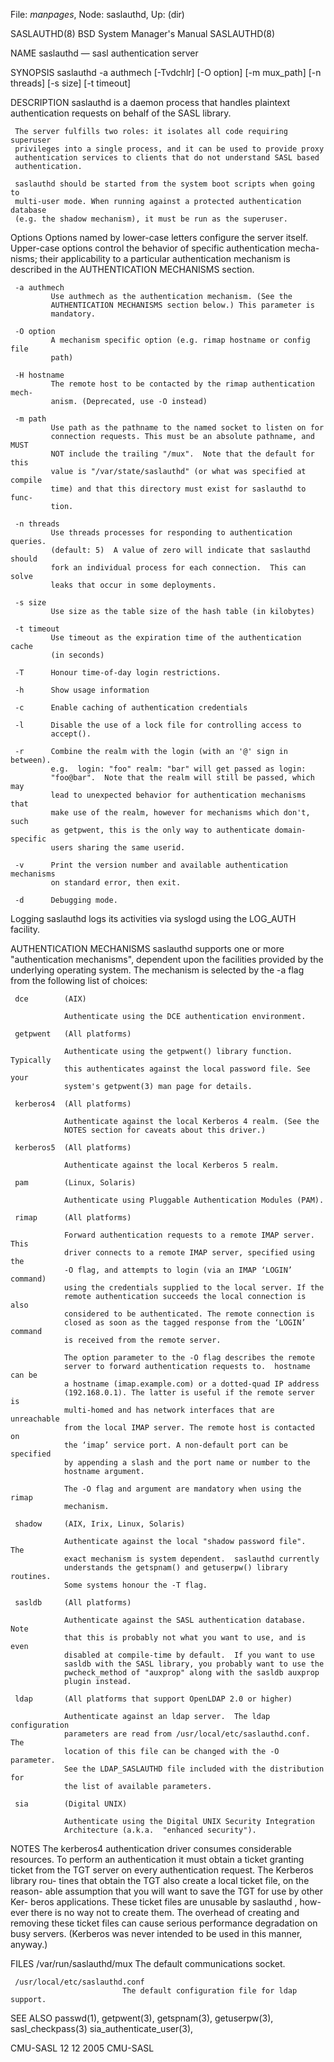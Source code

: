 File: *manpages*,  Node: saslauthd,  Up: (dir)

SASLAUTHD(8)              BSD System Manager's Manual             SASLAUTHD(8)

NAME
     saslauthd — sasl authentication server

SYNOPSIS
     saslauthd -a authmech [-Tvdchlr] [-O option] [-m mux_path] [-n threads]
               [-s size] [-t timeout]

DESCRIPTION
     saslauthd is a daemon process that handles plaintext authentication
     requests on behalf of the SASL library.

     The server fulfills two roles: it isolates all code requiring superuser
     privileges into a single process, and it can be used to provide proxy
     authentication services to clients that do not understand SASL based
     authentication.

     saslauthd should be started from the system boot scripts when going to
     multi-user mode. When running against a protected authentication database
     (e.g. the shadow mechanism), it must be run as the superuser.

   Options
     Options named by lower-case letters configure the server itself.
     Upper-case options control the behavior of specific authentication mecha-
     nisms; their applicability to a particular authentication mechanism is
     described in the AUTHENTICATION MECHANISMS section.

     -a authmech
             Use authmech as the authentication mechanism. (See the
             AUTHENTICATION MECHANISMS section below.) This parameter is
             mandatory.

     -O option
             A mechanism specific option (e.g. rimap hostname or config file
             path)

     -H hostname
             The remote host to be contacted by the rimap authentication mech-
             anism. (Deprecated, use -O instead)

     -m path
             Use path as the pathname to the named socket to listen on for
             connection requests. This must be an absolute pathname, and MUST
             NOT include the trailing "/mux".  Note that the default for this
             value is "/var/state/saslauthd" (or what was specified at compile
             time) and that this directory must exist for saslauthd to func-
             tion.

     -n threads
             Use threads processes for responding to authentication queries.
             (default: 5)  A value of zero will indicate that saslauthd should
             fork an individual process for each connection.  This can solve
             leaks that occur in some deployments.

     -s size
             Use size as the table size of the hash table (in kilobytes)

     -t timeout
             Use timeout as the expiration time of the authentication cache
             (in seconds)

     -T      Honour time-of-day login restrictions.

     -h      Show usage information

     -c      Enable caching of authentication credentials

     -l      Disable the use of a lock file for controlling access to
             accept().

     -r      Combine the realm with the login (with an '@' sign in between).
             e.g.  login: "foo" realm: "bar" will get passed as login:
             "foo@bar".  Note that the realm will still be passed, which may
             lead to unexpected behavior for authentication mechanisms that
             make use of the realm, however for mechanisms which don't, such
             as getpwent, this is the only way to authenticate domain-specific
             users sharing the same userid.

     -v      Print the version number and available authentication mechanisms
             on standard error, then exit.

     -d      Debugging mode.

   Logging
     saslauthd logs its activities via syslogd using the LOG_AUTH facility.

AUTHENTICATION MECHANISMS
     saslauthd supports one or more "authentication mechanisms", dependent
     upon the facilities provided by the underlying operating system.  The
     mechanism is selected by the -a flag from the following list of choices:

     dce        (AIX)

                Authenticate using the DCE authentication environment.

     getpwent   (All platforms)

                Authenticate using the getpwent() library function. Typically
                this authenticates against the local password file. See your
                system's getpwent(3) man page for details.

     kerberos4  (All platforms)

                Authenticate against the local Kerberos 4 realm. (See the
                NOTES section for caveats about this driver.)

     kerberos5  (All platforms)

                Authenticate against the local Kerberos 5 realm.

     pam        (Linux, Solaris)

                Authenticate using Pluggable Authentication Modules (PAM).

     rimap      (All platforms)

                Forward authentication requests to a remote IMAP server. This
                driver connects to a remote IMAP server, specified using the
                -O flag, and attempts to login (via an IMAP ‘LOGIN’ command)
                using the credentials supplied to the local server. If the
                remote authentication succeeds the local connection is also
                considered to be authenticated. The remote connection is
                closed as soon as the tagged response from the ‘LOGIN’ command
                is received from the remote server.

                The option parameter to the -O flag describes the remote
                server to forward authentication requests to.  hostname can be
                a hostname (imap.example.com) or a dotted-quad IP address
                (192.168.0.1). The latter is useful if the remote server is
                multi-homed and has network interfaces that are unreachable
                from the local IMAP server. The remote host is contacted on
                the ‘imap’ service port. A non-default port can be specified
                by appending a slash and the port name or number to the
                hostname argument.

                The -O flag and argument are mandatory when using the rimap
                mechanism.

     shadow     (AIX, Irix, Linux, Solaris)

                Authenticate against the local "shadow password file".  The
                exact mechanism is system dependent.  saslauthd currently
                understands the getspnam() and getuserpw() library routines.
                Some systems honour the -T flag.

     sasldb     (All platforms)

                Authenticate against the SASL authentication database.  Note
                that this is probably not what you want to use, and is even
                disabled at compile-time by default.  If you want to use
                sasldb with the SASL library, you probably want to use the
                pwcheck_method of "auxprop" along with the sasldb auxprop
                plugin instead.

     ldap       (All platforms that support OpenLDAP 2.0 or higher)

                Authenticate against an ldap server.  The ldap configuration
                parameters are read from /usr/local/etc/saslauthd.conf.  The
                location of this file can be changed with the -O parameter.
                See the LDAP_SASLAUTHD file included with the distribution for
                the list of available parameters.

     sia        (Digital UNIX)

                Authenticate using the Digital UNIX Security Integration
                Architecture (a.k.a.  "enhanced security").

NOTES
     The kerberos4 authentication driver consumes considerable resources. To
     perform an authentication it must obtain a ticket granting ticket from
     the TGT server on every authentication request. The Kerberos library rou-
     tines that obtain the TGT also create a local ticket file, on the reason-
     able assumption that you will want to save the TGT for use by other Ker-
     beros applications. These ticket files are unusable by saslauthd , how-
     ever there is no way not to create them. The overhead of creating and
     removing these ticket files can cause serious performance degradation on
     busy servers. (Kerberos was never intended to be used in this manner,
     anyway.)

FILES
     /var/run/saslauthd/mux  The default communications socket.

     /usr/local/etc/saslauthd.conf
                             The default configuration file for ldap support.

SEE ALSO
     passwd(1), getpwent(3), getspnam(3), getuserpw(3), sasl_checkpass(3)
     sia_authenticate_user(3),

CMU-SASL                          12 12 2005                          CMU-SASL
